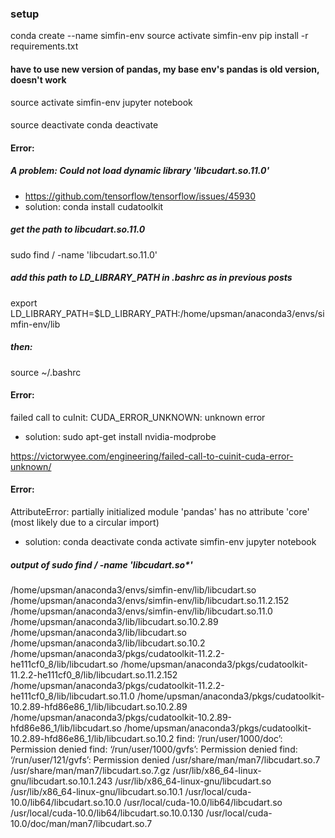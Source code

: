 ### setup
conda create --name simfin-env
source activate simfin-env
pip install -r requirements.txt

####  have to use new version of pandas, my base env's pandas is old version, doesn't work

source activate simfin-env
jupyter notebook

####  
source deactivate
conda deactivate

#### Error:
#####  A problem: Could not load dynamic library 'libcudart.so.11.0'
* https://github.com/tensorflow/tensorflow/issues/45930
* solution:
conda install cudatoolkit
##### get the path to libcudart.so.11.0
sudo find / -name 'libcudart.so.11.0'
#####  add this path to LD_LIBRARY_PATH in .bashrc as in previous posts
export LD_LIBRARY_PATH=$LD_LIBRARY_PATH:/home/upsman/anaconda3/envs/simfin-env/lib
#####  then:
source ~/.bashrc




#### Error:
failed call to cuInit: CUDA_ERROR_UNKNOWN: unknown error

* solution:
sudo apt-get install nvidia-modprobe  

https://victorwyee.com/engineering/failed-call-to-cuinit-cuda-error-unknown/


#### Error:
AttributeError: partially initialized module 'pandas' has no attribute 'core' (most likely due to a circular import)
* solution:
conda deactivate
conda activate simfin-env
jupyter notebook








#####  output of sudo find / -name 'libcudart.so*'
/home/upsman/anaconda3/envs/simfin-env/lib/libcudart.so
/home/upsman/anaconda3/envs/simfin-env/lib/libcudart.so.11.2.152
/home/upsman/anaconda3/envs/simfin-env/lib/libcudart.so.11.0
/home/upsman/anaconda3/lib/libcudart.so.10.2.89
/home/upsman/anaconda3/lib/libcudart.so
/home/upsman/anaconda3/lib/libcudart.so.10.2
/home/upsman/anaconda3/pkgs/cudatoolkit-11.2.2-he111cf0_8/lib/libcudart.so
/home/upsman/anaconda3/pkgs/cudatoolkit-11.2.2-he111cf0_8/lib/libcudart.so.11.2.152
/home/upsman/anaconda3/pkgs/cudatoolkit-11.2.2-he111cf0_8/lib/libcudart.so.11.0
/home/upsman/anaconda3/pkgs/cudatoolkit-10.2.89-hfd86e86_1/lib/libcudart.so.10.2.89
/home/upsman/anaconda3/pkgs/cudatoolkit-10.2.89-hfd86e86_1/lib/libcudart.so
/home/upsman/anaconda3/pkgs/cudatoolkit-10.2.89-hfd86e86_1/lib/libcudart.so.10.2
find: ‘/run/user/1000/doc’: Permission denied
find: ‘/run/user/1000/gvfs’: Permission denied
find: ‘/run/user/121/gvfs’: Permission denied
/usr/share/man/man7/libcudart.so.7
/usr/share/man/man7/libcudart.so.7.gz
/usr/lib/x86_64-linux-gnu/libcudart.so.10.1.243
/usr/lib/x86_64-linux-gnu/libcudart.so
/usr/lib/x86_64-linux-gnu/libcudart.so.10.1
/usr/local/cuda-10.0/lib64/libcudart.so.10.0
/usr/local/cuda-10.0/lib64/libcudart.so
/usr/local/cuda-10.0/lib64/libcudart.so.10.0.130
/usr/local/cuda-10.0/doc/man/man7/libcudart.so.7

